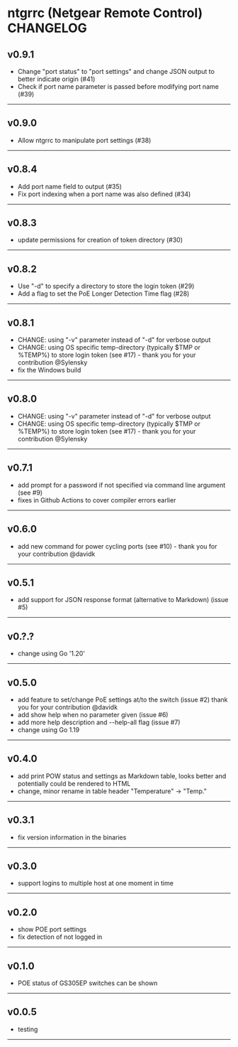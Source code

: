 
# ntgrrc (Netgear Remote Control) CHANGELOG

## v0.9.1

* Change "port status" to "port settings" and change JSON output to better indicate origin (#41)
* Check if port name parameter is passed before modifying port name (#39)

----

## v0.9.0

* Allow ntgrrc to manipulate port settings (#38)

----

## v0.8.4

* Add port name field to output (#35)
* Fix port indexing when a port name was also defined (#34)

----

## v0.8.3

* update permissions for creation of token directory (#30)

----

## v0.8.2

* Use "-d" to specify a directory to store the login token (#29)
* Add a flag to set the PoE Longer Detection Time flag (#28)

----

## v0.8.1

* CHANGE: using "-v" parameter instead of "-d" for verbose output
* CHANGE: using OS specific temp-directory (typically $TMP or %TEMP%) to store login token (see #17) - thank you for your contribution @Sylensky
* fix the Windows build

----

## v0.8.0

* CHANGE: using "-v" parameter instead of "-d" for verbose output
* CHANGE: using OS specific temp-directory (typically $TMP or %TEMP%) to store login token (see #17) - thank you for your contribution @Sylensky

----

## v0.7.1

* add prompt for a password if not specified via command line argument (see #9)
* fixes in Github Actions to cover compiler errors earlier

----

## v0.6.0

* add new command for power cycling ports (see #10) - thank you for your contribution @davidk

----

## v0.5.1

* add support for JSON response format (alternative to Markdown) (issue #5)

----

## v0.?.?

* change using Go '1.20'

----

## v0.5.0

* add feature to set/change PoE settings at/to the switch (issue #2) thank you for your contribution @davidk
* add show help when no parameter given (issue #6)
* add more help description and --help-all flag (issue #7)
* change using Go 1.19

----

## v0.4.0

* add print POW status and settings as Markdown table, looks better and potentially could be rendered to HTML
* change, minor rename in table header "Temperature" -> "Temp."

----

## v0.3.1

* fix version information in the binaries

----

## v0.3.0

* support logins to multiple host at one moment in time

----

## v0.2.0

* show POE port settings
* fix detection of not logged in

----

## v0.1.0

* POE status of GS305EP switches can be shown

----

## v0.0.5

* testing 

----
